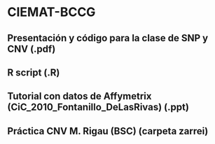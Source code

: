 # CIEMAT-BCCG
## Presentación y código para la clase de SNP y CNV (.pdf)
## R script (.R)
## Tutorial con datos de Affymetrix (CiC_2010_Fontanillo_DeLasRivas) (.ppt)
## Práctica CNV M. Rigau (BSC) (carpeta zarrei)
